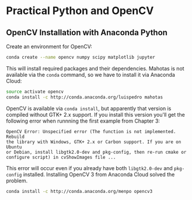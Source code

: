# Practical Python and OpenCV

## OpenCV Installation with Anaconda Python

Create an environment for OpenCV:

``` bash
conda create --name opencv numpy scipy matplotlib jupyter
```

This will install required packages and their dependencies. Mahotas is not
available via the `conda` command, so we have to install it via Anaconda
Cloud:

``` bash
source activate opencv
conda install -c http://conda.anaconda.org/luispedro mahotas
```

OpenCV is available via `conda install`, but apparently that version is
compiled without GTK+ 2.x support. If you install this version you'll get
the following error when runnning the first example from Chapter 3:

```
OpenCV Error: Unspecified error (The function is not implemented. Rebuild
the library with Windows, GTK+ 2.x or Carbon support. If you are on Ubuntu
or Debian, install libgtk2.0-dev and pkg-config, then re-run cmake or
configure script) in cvShowImages file ...
```

This error will occur even if you already have both `libgtk2.0-dev` and 
`pkg-config` installed. Installing OpenCV 3 from Anaconda Cloud solved the
problem.

``` bash
conda install -c http://conda.anaconda.org/menpo opencv3
```

